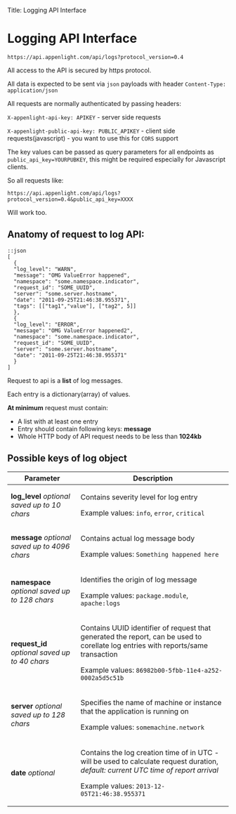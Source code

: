 Title: Logging API Interface

# Logging API Interface

    https://api.appenlight.com/api/logs?protocol_version=0.4

All access to the API is secured by https protocol.

All data is expected to be sent via `json` payloads with header `Content-Type: application/json`

All requests are normally authenticated by passing headers:

`X-appenlight-api-key: APIKEY` - server side requests

`X-appenlight-public-api-key: PUBLIC_APIKEY` - client side requests(javascript) - you want to use this for `CORS` support

The key values can be passed as query parameters for all endpoints as `public_api_key=YOURPUBKEY`,
this might be required especially for Javascript clients.

So all requests like:

    https://api.appenlight.com/api/logs?protocol_version=0.4&public_api_key=XXXX

Will work too.

## Anatomy of request to log API:

    ::json
    [
      {
      "log_level": "WARN",
      "message": "OMG ValueError happened",
      "namespace": "some.namespace.indicator",
      "request_id": "SOME_UUID",
      "server": "some.server.hostname",
      "date": "2011-09-25T21:46:38.955371",
      "tags": [["tag1","value"], ["tag2", 5]]
      },
      {
      "log_level": "ERROR",
      "message": "OMG ValueError happened2",
      "namespace": "some.namespace.indicator",
      "request_id": "SOME_UUID",
      "server": "some.server.hostname",
      "date": "2011-09-25T21:46:38.955371"
      }
    ]

Request to api is a **list** of log messages.

Each entry is a dictionary(array) of values.

**At minimum** request must contain:

* A list with at least one entry
* Entry should contain following keys: **message**
* Whole HTTP body of API request needs to be less than **1024kb**


Possible keys of log object
---------------------------

<table class="api-key-info">
<thead>
<th>Parameter</th>
<th>Description</th>
</thead>
<tbody>

<tr>
<td><strong class="key-name">log_level</strong> <em class="key-req">optional</em>
  <em class="key-limits">saved up to 10 chars</em>
 </td>
<td>
<p>Contains severity level for log entry</p>
<p>Example values: <code>info</code>, <code>error</code>, <code>critical</code> </p>
</td>
</tr>

<tr>
<td><strong class="key-name">message</strong> <em class="key-req">optional</em>
 <em class="key-limits">saved up to 4096 chars</em>
 </td>
<td>
<p>Contains actual log message body</p>
<p>Example values: <code>Something happened here</code> </p>
</td>
</tr>

<tr>
<td><strong class="key-name">namespace</strong> <em class="key-req">optional</em>
 <em class="key-limits">saved up to 128 chars</em>
 </td>
<td>
<p>Identifies the origin of log message</p>
<p>Example values: <code>package.module</code>, <code>apache:logs</code> </p>
</td>
</tr>

<tr>
<td><strong class="key-name">request_id</strong> <em class="key-req">optional</em>
 <em class="key-limits">saved up to 40 chars</em>
 </td>
<td>
<p>Contains UUID identifier of request that generated the report, can be used to corellate log entries with reports/same transaction</p>
<p>Example values: <code>86982b00-5fbb-11e4-a252-0002a5d5c51b</code> </p>
</td>
</tr>

<tr>
<td><strong class="key-name">server</strong> <em class="key-req">optional</em>
 <em class="key-limits">saved up to 128 chars</em>
 </td>
<td>
<p>Specifies the name of machine or instance that the application is running on</p>
<p>Example values: <code>somemachine.network</code></p>
</td>
</tr>

<tr>
<td><strong class="key-name">date</strong> <em class="key-req">optional</em>  </td>
<td>
<p>Contains the log creation time of in UTC - will be used to calculate request duration, <em>default: current UTC time of report arrival</em></p>
<p>Example values: <code>2013-12-05T21:46:38.955371</code> </p>
</td>
</tr>

<tbody>
</table>